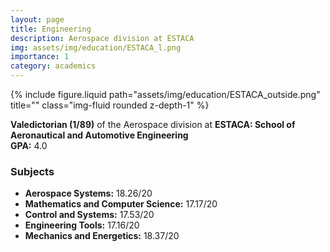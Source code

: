 ```yaml
---
layout: page
title: Engineering
description: Aerospace division at ESTACA
img: assets/img/education/ESTACA_l.png
importance: 1
category: academics
---
```


<div class="row">
    <div class="col-sm mt-3 mt-md-0">
        {% include figure.liquid path="assets/img/education/ESTACA_outside.png" title="" class="img-fluid rounded z-depth-1" %}
    </div>
</div>


**Valedictorian (1/89)** of the Aerospace division at **ESTACA: School of Aeronautical and Automotive Engineering**  
**GPA:** 4.0

### Subjects

- **Aerospace Systems:** 18.26/20  
- **Mathematics and Computer Science:** 17.17/20  
- **Control and Systems:** 17.53/20  
- **Engineering Tools:** 17.16/20  
- **Mechanics and Energetics:** 18.37/20  